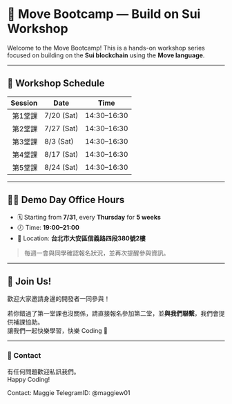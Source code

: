 # 🚀 Move Bootcamp — Build on Sui Workshop

Welcome to the Move Bootcamp! This is a hands-on workshop series focused on building on the **Sui blockchain** using the **Move language**.

---

## 📅 Workshop Schedule

| Session | Date       | Time           |
|--------:|------------|----------------|
| 第1堂課 | 7/20 (Sat)  | 14:30–16:30     |
| 第2堂課 | 7/27 (Sat)  | 14:30–16:30     |
| 第3堂課 | 8/3 (Sat)   | 14:30–16:30     |
| 第4堂課 | 8/17 (Sat)  | 14:30–16:30     |
| 第5堂課 | 8/24 (Sat)  | 14:30–16:30     |

---

## 🧑‍🏫 Demo Day Office Hours

- 🗓️ Starting from **7/31**, every **Thursday** for **5 weeks**  
- 🕖 Time: **19:00–21:00**
- 📍 Location: **台北市大安區信義路四段380號2樓**

> 每週一會與同學確認報名狀況，並再次提醒參與資訊。

---

## 🙌 Join Us!

歡迎大家邀請身邊的開發者一同參與！

若你錯過了第一堂課也沒關係，請直接報名參加第二堂，並**與我們聯繫**，我們會提供補課協助。  
讓我們一起快樂學習，快樂 Coding 🚀

---

### 💬 Contact
有任何問題歡迎私訊我們。  
Happy Coding!


Contact: Maggie
TelegramID: @maggiew01
